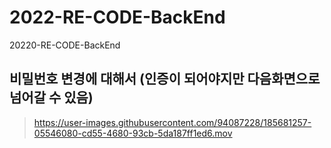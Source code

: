 # 2022-RE-CODE-BackEnd
20220-RE-CODE-BackEnd

## 비밀번호 변경에 대해서 (인증이 되어야지만 다음화면으로 넘어갈 수 있음)

> https://user-images.githubusercontent.com/94087228/185681257-05546080-cd55-4680-93cb-5da187ff1ed6.mov
